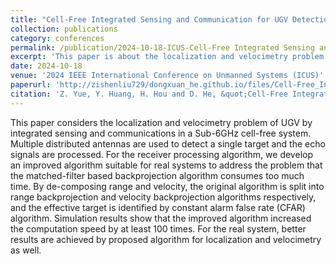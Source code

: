 ```yaml
---
title: "Cell-Free Integrated Sensing and Communication for UGV Detection Based on Decomposed Back Projection Algorithm"
collection: publications
category: conferences
permalink: /publication/2024-10-18-ICUS-Cell-Free Integrated Sensing and Communication for UGV Detection Based on Decomposed Back Projection Algorithm-number-13
excerpt: 'This paper is about the localization and velocimetry problem of UGV by integrated sensing and communications in a Sub-6GHz cell-free system.'
date: 2024-10-18
venue: '2024 IEEE International Conference on Unmanned Systems (ICUS)'
paperurl: 'http://zishenliu729/dongxuan_he.github.io/files/Cell-Free_Integrated_Sensing_and_Communication_for_UGV_Detection_Based_on_Decomposed_Back_Projection_Algorithm.pdf'
citation: 'Z. Yue, Y. Huang, H. Hou and D. He, &quot;Cell-Free Integrated Sensing and Communication for UGV Detection Based on Decomposed Back Projection Algorithm,&quot; in <i>Proc. 2024 IEEE International Conference on Unmanned Systems (ICUS)</i>, Nanjing, China, 2024, pp. 1504-1509.'
---
```


This paper considers the localization and velocimetry problem of UGV by integrated sensing and communications in a Sub-6GHz cell-free system. Multiple distributed antennas are used to detect a single target and the echo signals are processed. For the receiver processing algorithm, we develop an improved algorithm suitable for real systems to address the problem that the matched-filter based backprojection algorithm consumes too much time. By de-composing range and velocity, the original algorithm is split into range backprojection and velocity backprojection algorithms respectively, and the effective target is identified by constant alarm false rate (CFAR) algorithm. Simulation results show that the improved algorithm increased the computation speed by at least 100 times. For the real system, better results are achieved by proposed algorithm for localization and velocimetry as well.